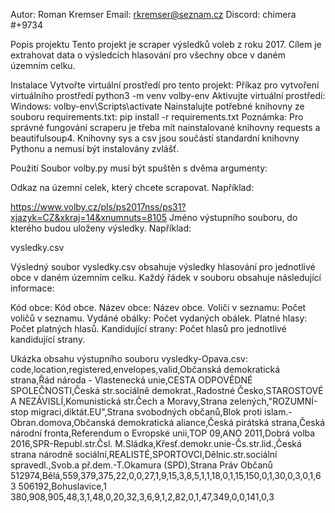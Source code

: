 Autor: Roman Kremser
Email: rkremser@seznam.cz
Discord: chimera #+9734

Popis projektu
Tento projekt je scraper výsledků voleb z roku 2017. Cílem je extrahovat data o výsledcích hlasování pro všechny obce v daném územním celku.

Instalace
Vytvořte virtuální prostředí pro tento projekt:
Příkaz pro vytvoření virtuálního prostředí
python3 -m venv volby-env
Aktivujte virtuální prostředí:
Windows:
volby-env\Scripts\activate
Nainstalujte potřebné knihovny ze souboru requirements.txt:
pip install -r requirements.txt
Poznámka: Pro správné fungování scraperu je třeba mít nainstalované knihovny requests a beautifulsoup4. Knihovny sys a csv jsou součástí standardní knihovny Pythonu a nemusí být instalovány zvlášť.

Použití
Soubor volby.py musí být spuštěn s dvěma argumenty:

Odkaz na územní celek, který chcete scrapovat. Například:

https://www.volby.cz/pls/ps2017nss/ps31?xjazyk=CZ&xkraj=14&xnumnuts=8105
Jméno výstupního souboru, do kterého budou uloženy výsledky. Například:

vysledky.csv




Výsledný soubor vysledky.csv obsahuje výsledky hlasování pro jednotlivé obce v daném územním celku. Každý řádek v souboru obsahuje následující informace:

Kód obce: Kód obce.
Název obce: Název obce.
Voliči v seznamu: Počet voličů v seznamu.
Vydáné obálky: Počet vydaných obálek.
Platné hlasy: Počet platných hlasů.
Kandidující strany: Počet hlasů pro jednotlivé kandidující strany.

Ukázka obsahu výstupního souboru vysledky-Opava.csv:
code,location,registered,envelopes,valid,Občanská demokratická strana,Řád národa - Vlastenecká unie,CESTA ODPOVĚDNÉ SPOLEČNOSTI,Česká str.sociálně demokrat.,Radostné Česko,STAROSTOVÉ A NEZÁVISLÍ,Komunistická str.Čech a Moravy,Strana zelených,"ROZUMNÍ-stop migraci,diktát.EU",Strana svobodných občanů,Blok proti islam.-Obran.domova,Občanská demokratická aliance,Česká pirátská strana,Česká národní fronta,Referendum o Evropské unii,TOP 09,ANO 2011,Dobrá volba 2016,SPR-Republ.str.Čsl. M.Sládka,Křesť.demokr.unie-Čs.str.lid.,Česká strana národně sociální,REALISTÉ,SPORTOVCI,Dělnic.str.sociální spravedl.,Svob.a př.dem.-T.Okamura (SPD),Strana Práv Občanů
512974,Bělá,559,379,375,22,0,0,27,1,9,15,3,8,5,1,1,18,0,1,15,150,0,1,30,0,3,0,1,63
506192,Bohuslavice,1 380,908,905,48,3,1,48,0,20,32,3,6,9,1,2,82,0,1,47,349,0,0,141,0,3

